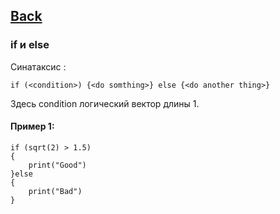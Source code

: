 ## [Back](https://github.com/ifanzilka/Statistic_for_R/blob/main/Module%201:%20basic%20structures%20and%20concepts/readme.md)

### if и  else
Синатаксис :

    if (<condition>) {<do somthing>} else {<do another thing>}

Здесь condition  логический вектор длины 1.
#### Пример 1:
    if (sqrt(2) > 1.5)
    {
        print("Good")
    }else
    {
        print("Bad")
    }
